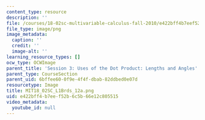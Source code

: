 ```yaml
---
content_type: resource
description: ''
file: /courses/18-02sc-multivariable-calculus-fall-2010/e422bff4b7eef52b6c5b66e12c805515_MIT18_02SC_L1Brds_12a.png
file_type: image/png
image_metadata:
  caption: ''
  credit: ''
  image-alt: ''
learning_resource_types: []
ocw_type: OCWImage
parent_title: 'Session 3: Uses of the Dot Product: Lengths and Angles'
parent_type: CourseSection
parent_uid: 6bffee60-0f9e-4f4f-dbab-82ddbed0e07d
resourcetype: Image
title: MIT18_02SC_L1Brds_12a.png
uid: e422bff4-b7ee-f52b-6c5b-66e12c805515
video_metadata:
  youtube_id: null
---
```

